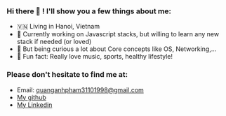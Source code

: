 ### Hi there 👋 ! I'll show you a few things about me:
- 🇻🇳 Living in Hanoi, Vietnam
- 🔭 Currently working on Javascript stacks, but willing to learn any new stack if needed (or loved) 
- 🤔 But being curious a lot about Core concepts like OS, Networking,...
- 💬 Fun fact: Really love music, sports, healthy lifestyle!

### Please don't hesitate to find me at:
- Email: quanganhpham31101998@gmail.com
- [My github](https://github.com/phamquanganh31101998)
- [My Linkedin](https://www.linkedin.com/in/quang-anh-pham/)

  
<!--
**phamquanganh31101998/phamquanganh31101998** is a ✨ _special_ ✨ repository because its `README.md` (this file) appears on your GitHub profile.
![Top Langs](https://github-readme-stats.vercel.app/api/top-langs/?username=phamquanganh31101998&layout=compact)

Here are some ideas to get you started:

- 🔭 I’m currently working on ...
- 🌱 I’m currently learning ...
- 👯 I’m looking to collaborate on ...
- 🤔 I’m looking for help with ...
- 💬 Ask me about ...
- 📫 How to reach me: ...
- 😄 Pronouns: ...
- ⚡ Fun fact: ...
-->
